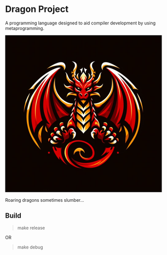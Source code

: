 # Dragon Project

A programming language designed to aid compiler development by using metaprogramming.

![Logo (Generated by ChatGPT.)](./art/dragon-programming-language-logo.jpeg)

Roaring dragons sometimes slumber...

## Build

> make release

OR

> make debug
